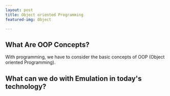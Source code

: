 ```yaml
---
layout: post
title: Object oriented Programming
featured-img: Object

---
```

## What Are OOP Concepts?

With programming, we have to consider the basic concepts of OOP (Object oriented Programming). 


## What can we do with Emulation in today's technology?
